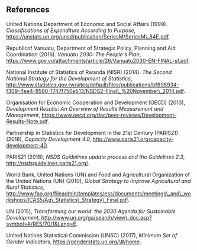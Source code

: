 ## References <!-- {docsify-ignore} -->

United Nations Department of Economic and Social Affairs (1999).
*Classifications of Expenditure According to Purpose*,
<u>https://unstats.un.org/unsd/publication/SeriesM/SeriesM\_84E.pdf</u>.

Republicof Vanuatu, Department of Strategic Policy, Planning and Aid
Coordination (2016). 
*Vanuatu 2030: The People's Plan*,
<u>https://www.gov.vu/attachments/article/26/Vanuatu2030-EN-FINAL-sf.pdf</u>.

National Institute of Statistics of Rwanda (NISR) (2014). *The Second National
Strategy for the Development of Statistics*,
<u>http://www.statistics.gov.rw/sites/default/files/publications/bf898934-f309-4ee4-8590-1747f750e513/NSDS2-Final\_%20November\_2014.pdf</u>.

Organisation for Economic Cooperation and Development (OECD) (2013), *Development
Results: An Overview of Results Measurement and Management*,
<u>https://www.oecd.org/dac/peer-reviews/Development-Results-Note.pdf</u>.

Partnership in Statistics for Development in the 21st Century (PARIS21) (2018),
*Capacity Development 4.0*,
<u>http://www.paris21.org/capacity-development-40</u>.

PARIS21 (2018),
*NSDS Guidelines update process and the Guidelines 2.3*,
<u>http://nsdsguidelines.paris21.org/</u>.

World Bank, United Nations (UN) and Food and Agricultural Organization of the United Nations (UN) (2010), *Global Strategy to Improve Agricultural and Rural Statistics*,
<u>http://www.fao.org/fileadmin/templates/ess/documents/meetings\_and\_workshops/ICAS5/Ag\_Statistics\_Strategy\_Final.pdf</u>.

UN (2015), *Transforming our world: the 2030 Agenda for Sustainable
Development*,
<u>http://www.un.org/ga/search/view\_doc.asp?symbol=A/RES/70/1&Lang=E</u>.

United Nations Statistical Commission (UNSC) (2017), *Minimum Set of Gender
Indicators*, <u>https://genderstats.un.org/\#/home</u>.
